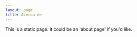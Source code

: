 ```yaml
---
layout: page
title: Acerca de
---
```


This is a static page. It could be an 'about page' if you'd like.
